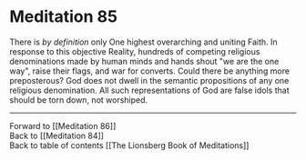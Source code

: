 # Meditation 85

There is *by definition* only One highest overarching and uniting Faith. In response to this objective Reality, hundreds of competing religious denominations made by human minds and hands shout "we are the one way", raise their flags, and war for converts. Could there be anything more preposterous? God does not dwell in the semantic propositions of any one religious denomination. All such representations of God are false idols that should be torn down, not worshiped. 

___

Forward to [[Meditation 86]]  
Back to [[Meditation 84]]  
Back to table of contents [[The Lionsberg Book of Meditations]]  
